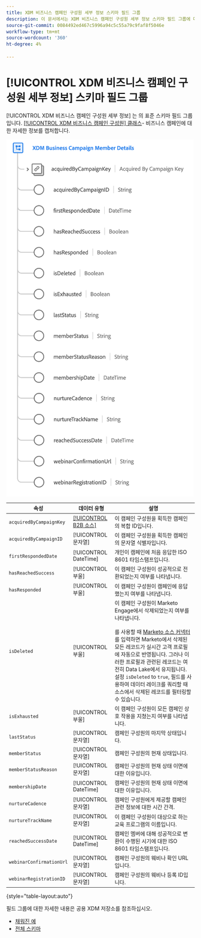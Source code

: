 ```yaml
---
title: XDM 비즈니스 캠페인 구성원 세부 정보 스키마 필드 그룹
description: 이 문서에서는 XDM 비즈니스 캠페인 구성원 세부 정보 스키마 필드 그룹에 대한 개요를 제공합니다.
source-git-commit: 0084492ed467c5996a94c5c55a79c9faf8f5046e
workflow-type: tm+mt
source-wordcount: '360'
ht-degree: 4%

---
```


# [!UICONTROL XDM 비즈니스 캠페인 구성원 세부 정보] 스키마 필드 그룹

[!UICONTROL XDM 비즈니스 캠페인 구성원 세부 정보] 는 의 표준 스키마 필드 그룹입니다. [[!UICONTROL XDM 비즈니스 캠페인 구성원] 클래스](../../classes/b2b/business-campaign-members.md)- 비즈니스 캠페인에 대한 자세한 정보를 캡처합니다.

![XDM 비즈니스 캠페인 구성원 세부 정보 필드 그룹의 구조가 UI에 표시되는 것입니다](../../images/field-groups/b2b/business-campaign-member-details.png)

| 속성 | 데이터 유형 | 설명 |
| --- | --- | --- |
| `acquiredByCampaignKey` | [[!UICONTROL B2B 소스]](../../data-types/b2b-source.md) | 이 캠페인 구성원을 획득한 캠페인의 복합 ID입니다. |
| `acquiredByCampaignID` | [!UICONTROL 문자열] | 이 캠페인 구성원을 획득한 캠페인의 문자열 식별자입니다. |
| `firstRespondedDate` | [!UICONTROL DateTime] | 개인이 캠페인에 처음 응답한 ISO 8601 타임스탬프입니다. |
| `hasReachedSuccess` | [!UICONTROL 부울] | 이 캠페인 구성원이 성공적으로 전환되었는지 여부를 나타냅니다. |
| `hasResponded` | [!UICONTROL 부울] | 이 캠페인 구성원이 캠페인에 응답했는지 여부를 나타냅니다. |
| `isDeleted` | [!UICONTROL 부울] | 이 캠페인 구성원이 Marketo Engage에서 삭제되었는지 여부를 나타냅니다.<br><br>를 사용할 때 [Marketo 소스 커넥터](../../../sources/connectors/adobe-applications/marketo/marketo.md)를 입력하면 Marketo에서 삭제된 모든 레코드가 실시간 고객 프로필에 자동으로 반영됩니다. 그러나 이러한 프로필과 관련된 레코드는 여전히 Data Lake에서 유지됩니다. 설정 `isDeleted` to `true`, 필드를 사용하여 데이터 레이크를 쿼리할 때 소스에서 삭제된 레코드를 필터링할 수 있습니다. |
| `isExhausted` | [!UICONTROL 부울] | 이 캠페인 구성원이 모든 캠페인 상호 작용을 지쳤는지 여부를 나타냅니다. |
| `lastStatus` | [!UICONTROL 문자열] | 캠페인 구성원의 마지막 상태입니다. |
| `memberStatus` | [!UICONTROL 문자열] | 캠페인 구성원의 현재 상태입니다. |
| `memberStatusReason` | [!UICONTROL 문자열] | 캠페인 구성원의 현재 상태 이면에 대한 이유입니다. |
| `membershipDate` | [!UICONTROL DateTime] | 캠페인 구성원의 현재 상태 이면에 대한 이유입니다. |
| `nurtureCadence` | [!UICONTROL 문자열] | 캠페인 구성원에게 제공할 캠페인 관련 정보에 대한 시간 간격. |
| `nurtureTrackName` | [!UICONTROL 문자열] | 이 캠페인 구성원이 대상으로 하는 교육 프로그램의 이름입니다. |
| `reachedSuccessDate` | [!UICONTROL DateTime] | 캠페인 멤버에 대해 성공적으로 변환이 수행된 시기에 대한 ISO 8601 타임스탬프입니다. |
| `webinarConfirmationUrl` | [!UICONTROL 문자열] | 캠페인 구성원의 웨비나 확인 URL입니다. |
| `webinarRegistrationID` | [!UICONTROL 문자열] | 캠페인 구성원의 웨비나 등록 ID입니다. |

{style=&quot;table-layout:auto&quot;}

필드 그룹에 대한 자세한 내용은 공용 XDM 저장소를 참조하십시오.

* [채워진 예](https://github.com/adobe/xdm/blob/master/components/fieldgroups/campaign-member/campaign-member-details.example.1.json)
* [전체 스키마](https://github.com/adobe/xdm/blob/master/components/fieldgroups/campaign-member/campaign-member-details.schema.json)
